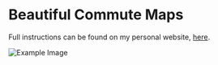 # Beautiful Commute Maps

Full instructions can be found on my personal website, [here](https://www.emilyboda.com/post/beautiful-maps).

![Example Image](example-map.png)
